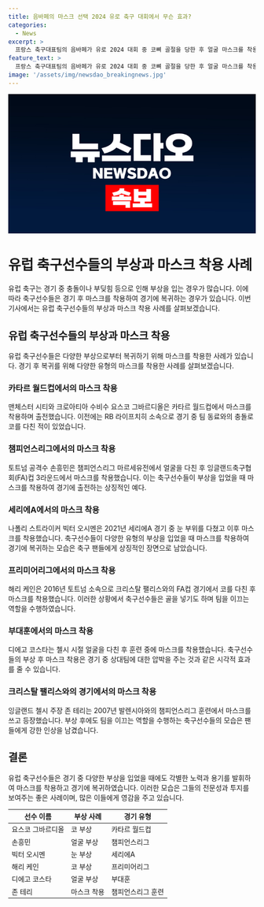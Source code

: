 ```yaml
---
title: 음바페의 마스크 선택 2024 유로 축구 대회에서 무슨 효과?
categories:
  - News
excerpt: >
  프랑스 축구대표팀의 음바페가 유로 2024 대회 중 코뼈 골절을 당한 후 얼굴 마스크를 착용할 계획이다. 경기 후에는 어떤 유형의 마스크를 착용해야 할지 묻는 글을 올리기도 했다. 음바페와 함께 마스크를 착용한 다른 축구 선수들의 사례도 소개되었다.
feature_text: >
  프랑스 축구대표팀의 음바페가 유로 2024 대회 중 코뼈 골절을 당한 후 얼굴 마스크를 착용할 계획이다. 경기 후에는 어떤 유형의 마스크를 착용해야 할지 묻는 글을 올리기도 했다. 음바페와 함께 마스크를 착용한 다른 축구 선수들의 사례도 소개되었다.
image: '/assets/img/newsdao_breakingnews.jpg'
---
```


<p><img src="/assets/img/newsdao_breakingnews.jpg" alt="firstkoreanews 속보" /></p>

<h1 data-ke-size="size26">유럽 축구선수들의 부상과 마스크 착용 사례</h1>

<p data-ke-size="size16">유럽 축구는 경기 중 충돌이나 부딪힘 등으로 인해 부상을 입는 경우가 많습니다. 이에 따라 축구선수들은 경기 후 마스크를 착용하여 경기에 복귀하는 경우가 있습니다. 이번 기사에서는 유럽 축구선수들의 부상과 마스크 착용 사례를 살펴보겠습니다.</p>

<h2 data-ke-size="size23">유럽 축구선수들의 부상과 마스크 착용</h2>

<p data-ke-size="size16">유럽 축구선수들은 다양한 부상으로부터 복귀하기 위해 마스크를 착용한 사례가 있습니다. 경기 후 복귀를 위해 다양한 유형의 마스크를 착용한 사례를 살펴보겠습니다.</p>

<h3 data-ke-size="size21">카타르 월드컵에서의 마스크 착용</h3>

<p data-ke-size="size16">맨체스터 시티와 크로아티아 수비수 요스코 그바르디올은 카타르 월드컵에서 마스크를 착용하며 출전했습니다. 이전에는 RB 라이프치히 소속으로 경기 중 팀 동료와의 충돌로 코를 다친 적이 있었습니다.</p>

<h3 data-ke-size="size21">챔피언스리그에서의 마스크 착용</h3>

<p data-ke-size="size16">토트넘 공격수 손흥민은 챔피언스리그 마르세유전에서 얼굴을 다친 후 잉글랜드축구협회(FA)컵 3라운드에서 마스크를 착용했습니다. 이는 축구선수들이 부상을 입었을 때 마스크를 착용하여 경기에 출전하는 상징적인 예다.</p>

<h3 data-ke-size="size21">세리에A에서의 마스크 착용</h3>

<p data-ke-size="size16">나폴리 스트라이커 빅터 오시멘은 2021년 세리에A 경기 중 눈 부위를 다쳤고 이후 마스크를 착용했습니다. 축구선수들이 다양한 유형의 부상을 입었을 때 마스크를 착용하여 경기에 복귀하는 모습은 축구 팬들에게 상징적인 장면으로 남았습니다.</p>

<h3 data-ke-size="size21">프리미어리그에서의 마스크 착용</h3>

<p data-ke-size="size16">해리 케인은 2016년 토트넘 소속으로 크리스탈 팰리스와의 FA컵 경기에서 코를 다친 후 마스크를 착용했습니다. 이러한 상황에서 축구선수들은 골을 넣기도 하며 팀을 이끄는 역할을 수행하였습니다.</p>

<h3 data-ke-size="size21">부대훈에서의 마스크 착용</h3>

<p data-ke-size="size16">디에고 코스타는 첼시 시절 얼굴을 다친 후 훈련 중에 마스크를 착용했습니다. 축구선수들의 부상 후 마스크 착용은 경기 중 상대팀에 대한 압박을 주는 것과 같은 시각적 효과를 줄 수 있습니다.</p>

<h3 data-ke-size="size21">크리스탈 팰리스와의 경기에서의 마스크 착용</h3>

<p data-ke-size="size16">잉글랜드 첼시 주장 존 테리는 2007년 발렌시아와의 챔피언스리그 훈련에서 마스크를 쓰고 등장했습니다. 부상 후에도 팀을 이끄는 역할을 수행하는 축구선수들의 모습은 팬들에게 강한 인상을 남겼습니다.</p>

<h2 data-ke-size="size23">결론</h2>

<p data-ke-size="size16">유럽 축구선수들은 경기 중 다양한 부상을 입었을 때에도 각별한 노력과 용기를 발휘하여 마스크를 착용하고 경기에 복귀하였습니다. 이러한 모습은 그들의 전문성과 투지를 보여주는 좋은 사례이며, 많은 이들에게 영감을 주고 있습니다.</p>

<table>
    <thead>
        <tr>
            <th>선수 이름</th>
            <th>부상 사례</th>
            <th>경기 유형</th>
        </tr>
    </thead>
    <tbody>
        <tr>
            <td>요스코 그바르디올</td>
            <td>코 부상</td>
            <td>카타르 월드컵</td>
        </tr>
        <tr>
            <td>손흥민</td>
            <td>얼굴 부상</td>
            <td>챔피언스리그</td>
        </tr>
        <tr>
            <td>빅터 오시멘</td>
            <td>눈 부상</td>
            <td>세리에A</td>
        </tr>
        <tr>
            <td>해리 케인</td>
            <td>코 부상</td>
            <td>프리미어리그</td>
        </tr>
        <tr>
            <td>디에고 코스타</td>
            <td>얼굴 부상</td>
            <td>부대훈</td>
        </tr>
        <tr>
            <td>존 테리</td>
            <td>마스크 착용</td>
            <td>챔피언스리그 훈련</td>
        </tr>
    </tbody>
</table>

<p data-ke-size="size16">&nbsp;</p>

